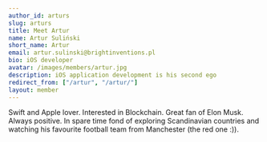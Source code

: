 ```yaml
---
author_id: arturs
slug: arturs
title: Meet Artur
name: Artur Suliński
short_name: Artur
email: artur.sulinski@brightinventions.pl
bio: iOS developer 
avatar: /images/members/artur.jpg
description: iOS application development is his second ego
redirect_from: ["/artur", "/artur/"]
layout: member
---
```


Swift and Apple lover. Interested in Blockchain. Great fan of Elon Musk. Always positive. In spare time fond of exploring Scandinavian countries and watching his favourite football team from Manchester (the red one :)).
